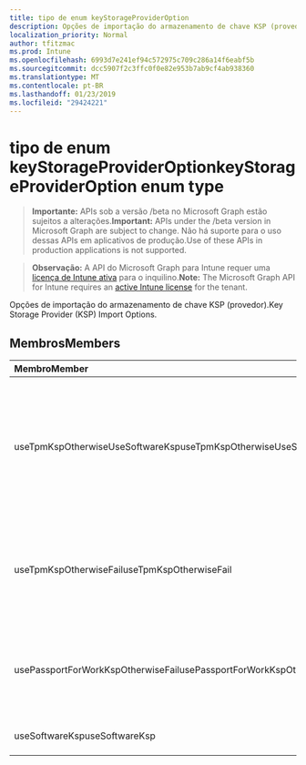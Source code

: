 ```yaml
---
title: tipo de enum keyStorageProviderOption
description: Opções de importação do armazenamento de chave KSP (provedor).
localization_priority: Normal
author: tfitzmac
ms.prod: Intune
ms.openlocfilehash: 6993d7e241ef94c572975c709c286a14f6eabf5b
ms.sourcegitcommit: dcc5907f2c3ffc0f0e82e953b7ab9cf4ab938360
ms.translationtype: MT
ms.contentlocale: pt-BR
ms.lasthandoff: 01/23/2019
ms.locfileid: "29424221"
---
```

# <a name="keystorageprovideroption-enum-type"></a><span data-ttu-id="85dd2-103">tipo de enum keyStorageProviderOption</span><span class="sxs-lookup"><span data-stu-id="85dd2-103">keyStorageProviderOption enum type</span></span>

> <span data-ttu-id="85dd2-104">**Importante:** APIs sob a versão /beta no Microsoft Graph estão sujeitos a alterações.</span><span class="sxs-lookup"><span data-stu-id="85dd2-104">**Important:** APIs under the /beta version in Microsoft Graph are subject to change.</span></span> <span data-ttu-id="85dd2-105">Não há suporte para o uso dessas APIs em aplicativos de produção.</span><span class="sxs-lookup"><span data-stu-id="85dd2-105">Use of these APIs in production applications is not supported.</span></span>

> <span data-ttu-id="85dd2-106">**Observação:** A API do Microsoft Graph para Intune requer uma [licença de Intune ativa](https://go.microsoft.com/fwlink/?linkid=839381) para o inquilino.</span><span class="sxs-lookup"><span data-stu-id="85dd2-106">**Note:** The Microsoft Graph API for Intune requires an [active Intune license](https://go.microsoft.com/fwlink/?linkid=839381) for the tenant.</span></span>

<span data-ttu-id="85dd2-107">Opções de importação do armazenamento de chave KSP (provedor).</span><span class="sxs-lookup"><span data-stu-id="85dd2-107">Key Storage Provider (KSP) Import Options.</span></span>

## <a name="members"></a><span data-ttu-id="85dd2-108">Membros</span><span class="sxs-lookup"><span data-stu-id="85dd2-108">Members</span></span>
|<span data-ttu-id="85dd2-109">Membro</span><span class="sxs-lookup"><span data-stu-id="85dd2-109">Member</span></span>|<span data-ttu-id="85dd2-110">Valor</span><span class="sxs-lookup"><span data-stu-id="85dd2-110">Value</span></span>|<span data-ttu-id="85dd2-111">Descrição</span><span class="sxs-lookup"><span data-stu-id="85dd2-111">Description</span></span>|
|:---|:---|:---|
|<span data-ttu-id="85dd2-112">useTpmKspOtherwiseUseSoftwareKsp</span><span class="sxs-lookup"><span data-stu-id="85dd2-112">useTpmKspOtherwiseUseSoftwareKsp</span></span>|<span data-ttu-id="85dd2-113">0</span><span class="sxs-lookup"><span data-stu-id="85dd2-113">0</span></span>|<span data-ttu-id="85dd2-114">Importação para Trusted Platform Module (TPM) KSP se presente, caso contrário, importe para KSP de Software.</span><span class="sxs-lookup"><span data-stu-id="85dd2-114">Import to Trusted Platform Module (TPM) KSP if present, otherwise import to Software KSP.</span></span>|
|<span data-ttu-id="85dd2-115">useTpmKspOtherwiseFail</span><span class="sxs-lookup"><span data-stu-id="85dd2-115">useTpmKspOtherwiseFail</span></span>|<span data-ttu-id="85dd2-116">1</span><span class="sxs-lookup"><span data-stu-id="85dd2-116">1</span></span>|<span data-ttu-id="85dd2-117">Importação para Trusted Platform Module (TPM) KSP se presente, caso contrário falhar.</span><span class="sxs-lookup"><span data-stu-id="85dd2-117">Import to Trusted Platform Module (TPM) KSP if present, otherwise fail.</span></span>|
|<span data-ttu-id="85dd2-118">usePassportForWorkKspOtherwiseFail</span><span class="sxs-lookup"><span data-stu-id="85dd2-118">usePassportForWorkKspOtherwiseFail</span></span>|<span data-ttu-id="85dd2-119">2</span><span class="sxs-lookup"><span data-stu-id="85dd2-119">2</span></span>|<span data-ttu-id="85dd2-120">Importar Passport trabalho KSP se estiver disponível, caso contrário falhar.</span><span class="sxs-lookup"><span data-stu-id="85dd2-120">Import to Passport for work KSP if available, otherwise fail.</span></span>|
|<span data-ttu-id="85dd2-121">useSoftwareKsp</span><span class="sxs-lookup"><span data-stu-id="85dd2-121">useSoftwareKsp</span></span>|<span data-ttu-id="85dd2-122">3</span><span class="sxs-lookup"><span data-stu-id="85dd2-122">3</span></span>|<span data-ttu-id="85dd2-123">Importação ao Software KSP.</span><span class="sxs-lookup"><span data-stu-id="85dd2-123">Import to Software KSP.</span></span>|




